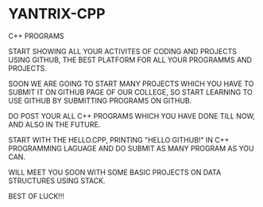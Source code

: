 # YANTRIX-CPP

C++ PROGRAMS

START SHOWING ALL YOUR ACTIVITES OF CODING AND PROJECTS USING GITHUB, THE BEST PLATFORM FOR ALL YOUR PROGRAMMS AND PROJECTS.

SOON WE ARE GOING TO START MANY PROJECTS WHICH YOU HAVE TO SUBMIT IT ON GITHUB PAGE OF OUR COLLEGE, SO START LEARNING TO USE GITHUB BY 
SUBMITTING PROGRAMS ON GITHUB.

DO POST YOUR ALL C++ PROGRAMS WHICH YOU HAVE DONE TILL NOW, AND ALSO IN THE FUTURE.

START WITH THE HELLO.CPP, PRINTING "HELLO GITHUB!" IN C++ PROGRAMMING LAGUAGE AND DO SUBMIT AS MANY PROGRAM AS YOU CAN.

WILL MEET YOU SOON WITH SOME BASIC PROJECTS ON DATA STRUCTURES USING STACK.

BEST OF LUCK!!!
